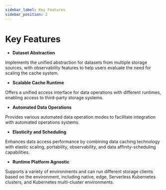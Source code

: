 ```yaml
---
sidebar_label: Key Features
sidebar_position: 2
---
```


# Key Features

- **Dataset Abstraction**

Implements the unified abstraction for datasets from multiple storage sources, with observability features to help users evaluate the need for scaling the cache system.

- **Scalable Cache Runtime**

Offers a unified access interface for data operations with different runtimes, enabling access to third-party storage systems.

- **Automated Data Operations**

Provides various automated data operation modes to facilitate integration with automated operations systems.

- **Elasticity and Scheduling**

Enhances data access performance by combining data caching technology with elastic scaling, portability, observability, and data affinity-scheduling capabilities.

- **Runtime Platform Agnostic**

Supports a variety of environments and can run different storage clients based on the environment, including native, edge, Serverless Kubernetes clusters, and Kubernetes multi-cluster environments.